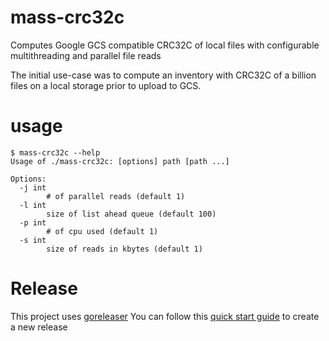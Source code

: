 # mass-crc32c
Computes Google GCS compatible CRC32C of local files with configurable multithreading and parallel file reads 

The initial use-case was to compute an inventory with CRC32C of a billion files on a local storage prior to upload to GCS.

# usage
```
$ mass-crc32c --help
Usage of ./mass-crc32c: [options] path [path ...]

Options:
  -j int
    	# of parallel reads (default 1)
  -l int
    	size of list ahead queue (default 100)
  -p int
    	# of cpu used (default 1)
  -s int
    	size of reads in kbytes (default 1)
```

# Release
This project uses [goreleaser](https://goreleaser.com/)
You can follow this [quick start guide](https://goreleaser.com/quick-start/) to create a new release
